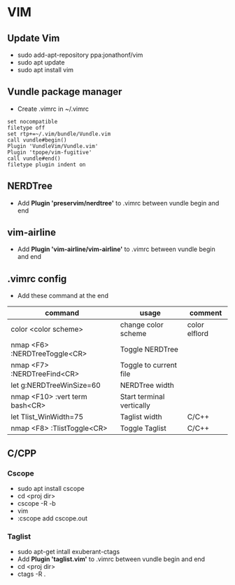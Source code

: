 # VIM

## Update Vim

- sudo add-apt-repository ppa:jonathonf/vim
- sudo apt update
- sudo apt install vim

## Vundle package manager

- Create .vimrc in ~/.vimrc

```vim
set nocompatible
filetype off
set rtp+=~/.vim/bundle/Vundle.vim
call vundle#begin()
Plugin 'VundleVim/Vundle.vim'
Plugin 'tpope/vim-fugitive'
call vundle#end()
filetype plugin indent on
```

## NERDTree

- Add **Plugin 'preservim/nerdtree'** to .vimrc between vundle begin and end

## vim-airline

- Add **Plugin 'vim-airline/vim-airline'** to .vimrc between vundle begin and end

## .vimrc config

- Add these command at the end 

|command|usage|comment|
|---|---|---|
|color \<color scheme>|change color scheme|color elflord|
|nmap \<F6> :NERDTreeToggle\<CR>|Toggle NERDTree||
|nmap \<F7> :NERDTreeFind\<CR>|Toggle to current file||
|let g:NERDTreeWinSize=60|NERDTree width||
|nmap \<F10> :vert term bash\<CR>|Start terminal vertically||
|let Tlist_WinWidth=75|Taglist width|C/C++|
|nmap \<F8> :TlistToggle\<CR>|Toggle Taglist|C/C++|


## C/CPP

### Cscope

- sudo apt install cscope
- cd \<proj dir>
- cscope -R -b
- vim
- :cscope add cscope.out

### Taglist

- sudo apt-get intall exuberant-ctags
- Add **Plugin 'taglist.vim'** to .vimrc between vundle begin and end
- cd \<proj dir>
- ctags -R .
